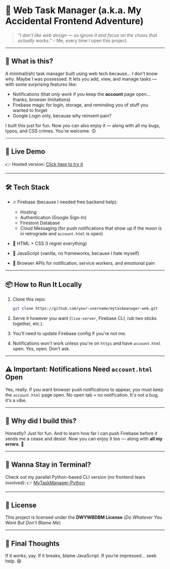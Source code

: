 # 🎯 Web Task Manager (a.k.a. My Accidental Frontend Adventure)

> *“I don't like web design — so ignore it and focus on the chaos that actually works.”*
> – Me, every time I open this project.

---

## 🧠 What is this?

A minimal(ish) task manager built using web tech because… I don’t know why. Maybe I was possessed.
It lets you add, view, and manage tasks — with some surprising features like:

* Notifications (that *only work* if you keep the **account** page open… thanks, browser limitations)
* Firebase magic for login, storage, and reminding you of stuff you wanted to forget
* Google Login only, because why reinvent pain?

I built this just for fun. Now *you* can also enjoy it — along with all my bugs, typos, and CSS crimes. You're welcome. 🙃

---

## 🚀 Live Demo

👉 Hosted version: [Click here to try it](https://mytaskwebapp.web.app)

---

## 🛠 Tech Stack

* 🔥 Firebase (because I needed free backend help):

  * Hosting
  * Authentication (Google Sign-In)
  * Firestore Database
  * Cloud Messaging (for push notifications that show up if the moon is in retrograde and `account.html` is open)
* 🧼 HTML + CSS (I regret everything)
* 🧠 JavaScript (vanilla, no frameworks, because I hate myself)
* 🧪 Browser APIs for notification, service workers, and emotional pain

---

## 📦 How to Run It Locally

1. Clone this repo:

   ```bash
   git clone https://github.com/your-username/mytaskmanager-web.git
   ```
2. Serve it however you want (`live-server`, Firebase CLI, rub two sticks together, etc.).
3. You'll need to update Firebase config if you're not me.
4. Notifications won't work unless you're on `https` and have `account.html` open. Yes, open. Don't ask.

---

## ⚠️ Important: Notifications Need `account.html` Open

Yes, really. If you want browser push notifications to appear, you must keep the `account.html` page open.
No open tab = no notification. It's not a bug, it's a vibe.

---

## 🤡 Why did I build this?

Honestly? Just for fun.
And to learn how far I can push Firebase before it sends me a cease and desist.
Now you can enjoy it too — along with **all my errors**. 🧨

---

## 🐍 Wanna Stay in Terminal?

Check out my parallel Python-based CLI version (no frontend tears involved):
👉 [MyTaskManager-Python](https://github.com/your-username/mytaskmanager-python)

---

## 📜 License

This project is licensed under the **DWYWBDBM License**
(*Do Whatever You Want But Don’t Blame Me*)

---

## 🧃 Final Thoughts

If it works, yay.
If it breaks, blame JavaScript.
If you’re impressed… seek help. 😄

